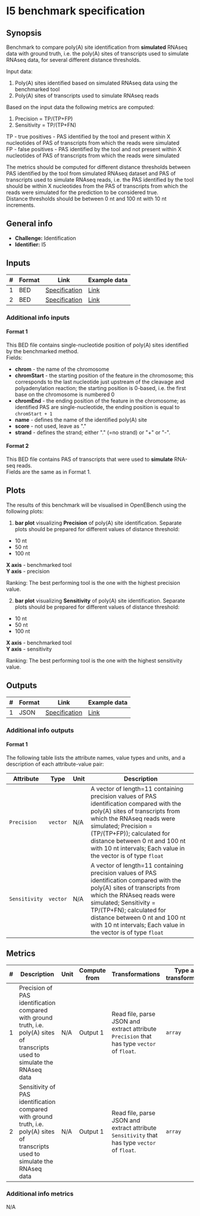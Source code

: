 # I5 benchmark specification

## Synopsis

Benchmark to compare poly(A) site identification from **simulated** RNAseq data with ground truth, i.e. the poly(A) sites of transcripts used to simulate RNAseq data, for several different distance thresholds.

Input data:

1. Poly(A) sites identified based on simulated RNAseq data using the benchmarked tool
2. Poly(A) sites of transcripts used to simulate RNAseq reads

Based on the input data the following metrics are computed:

1. Precision = TP/(TP+FP)
2. Sensitivity = TP/(TP+FN)

TP - true positives - PAS identified by the tool and present within X nucleotides of PAS of transcripts from which the reads were simulated  
FP - false positives - PAS identified by the tool and not present within X nucleotides of PAS of transcripts from which the reads were simulated

The metrics should be computed for different distance thresholds between PAS identified by the tool from simulated RNAseq dataset and PAS of transcripts used to simulate RNAseq reads, i.e. the PAS identified by the tool should be within X nucleotides from the PAS of transcripts from which the reads were simulated for the prediction to be considered true.  
Distance thresholds should be between 0 nt and 100 nt with 10 nt increments.

## General info

* **Challenge:** Identification
* **Identifier:** I5

## Inputs

| # | Format | Link | Example data |
  | --- | --- | --- | --- |
  | 1 | BED | [Specification][spec-bed] | [Link][in1] |
  | 2 | BED | [Specification][spec-bed] | [Link][in2] |

### Additional info inputs
  
#### Format 1

This BED file contains single-nucleotide position of poly(A) sites identified by the benchmarked method.  
Fields:

- **chrom** - the name of the chromosome
- **chromStart** - the starting position of the feature in the chromosome; this corresponds to the last nucleotide just upstream of the cleavage and polyadenylation reaction; the starting position is 0-based, i.e. the first base on the chromosome is numbered 0
- **chromEnd** - the ending position of the feature in the chromosome; as identified PAS are single-nucleotide, the ending position is equal to `chromStart + 1`
- **name** - defines the name of the identified poly(A) site
- **score** - not used, leave as "."
- **strand** - defines the strand; either "." (=no strand) or "+" or "-".

#### Format 2

This BED file contains PAS of transcripts that were used to **simulate** RNA-seq reads.  
Fields are the same as in Format 1.

## Plots

The results of this benchmark will be visualised in OpenEBench using the following plots:

1. **bar plot** visualizing **Precision** of poly(A) site identification. Separate plots should be prepared for different values of distance threshold:

- 10 nt
- 50 nt
- 100 nt

**X axis** - benchmarked tool  
**Y axis** - precision

Ranking: The best performing tool is the one with the highest precision value.

2. **bar plot** visualizing **Sensitivity** of poly(A) site identification. Separate plots should be prepared for different values of distance threshold:

- 10 nt
- 50 nt
- 100 nt

**X axis** - benchmarked tool  
**Y axis** - sensitivity

Ranking: The best performing tool is the one with the highest sensitivity value.

## Outputs

| # | Format | Link | Example data |
| --- | --- | --- | --- |
| 1 | JSON | [Specification][spec-json] | [Link][out1] |

### Additional info outputs

#### Format 1
  
  The following table lists the attribute names, value types and units, and a
description of each attribute-value pair:
  
| Attribute | Type | Unit | Description |
| --- | --- | --- | --- |
| `Precision` | `vector` | N/A | A vector of length=11 containing precision values of PAS identification compared with the poly(A) sites of transcripts from which the RNAseq reads were simulated; Precision = (TP/(TP+FP)); calculated for distance between 0 nt and 100 nt with 10 nt intervals; Each value in the vector is of type `float` |
| `Sensitivity` | `vector` | N/A | A vector of length=11 containing precision values of PAS identification compared with the poly(A) sites of transcripts from which the RNAseq reads were simulated; Sensitivity = TP/(TP+FN); calculated for distance between 0 nt and 100 nt with 10 nt intervals; Each value in the vector is of type `float` |

  
## Metrics
  
| # | Description | Unit | Compute from | Transformations | Type after transformations | Additional comments |
| --- | --- | --- | --- | --- | --- | --- |
| 1 | Precision of PAS identification compared with ground truth, i.e. poly(A) sites of transcripts used to simulate the RNAseq data | N/A | Output 1 | Read file, parse JSON and extract attribute `Precision` that has type `vector` of `float`. | `array` | N/A |
| 2 | Sensitivity of PAS identification compared with ground truth, i.e. poly(A) sites of transcripts used to simulate the RNAseq data | N/A | Output 1 | Read file, parse JSON and extract attribute `Sensitivity` that has type `vector` of `float`. | `array` | N/A |

### Additional info metrics
  
  N/A

[//]: # (References)
  
[in1]: ./example_files/input1.bed
[in2]: ./example_files/input2.bed
[out1]: ./example_files/output1.json
[spec-json]: <https://www.ecma-international.org/publications-and-standards/standards/ecma-404/>
[spec-bed]: <https://genome.ucsc.edu/FAQ/FAQformat.html#format1>

